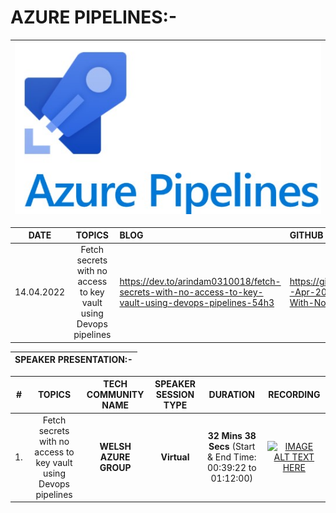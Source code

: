 # AZURE PIPELINES:-

| <img src="../Images/03-Azure-Pipelines.jpg" alt="Azure-Pipelines"> |
| --------- |

| __DATE__ | __TOPICS__ | __BLOG__ | __GITHUB__ |
|:---------:|:---------:|:-------|:-------|
| 14.04.2022 | Fetch secrets with no access to key vault using Devops pipelines | https://dev.to/arindam0310018/fetch-secrets-with-no-access-to-key-vault-using-devops-pipelines-54h3 | https://github.com/arindam0310018/14-Apr-2022-DevOps__Fetch-Secrets-With-No-Access-To-KeyVault | 

| SPEAKER PRESENTATION:- |
| --------- |

 | __#__ | __TOPICS__ | __TECH COMMUNITY NAME__ | __SPEAKER SESSION TYPE__ | __DURATION__ | __RECORDING__ |
 |:---------:|:---------:|:---------:|:-------:|:-------:|:-------:|
 | 1. | Fetch secrets with no access to key vault using Devops pipelines | __WELSH AZURE GROUP__ | __Virtual__ | __32 Mins 38 Secs__ (Start & End Time: 00:39:22 to 01:12:00) | [![IMAGE ALT TEXT HERE](https://img.youtube.com/vi/um_6WtIBSA8/0.jpg)](https://www.youtube.com/watch?v=um_6WtIBSA8) |
